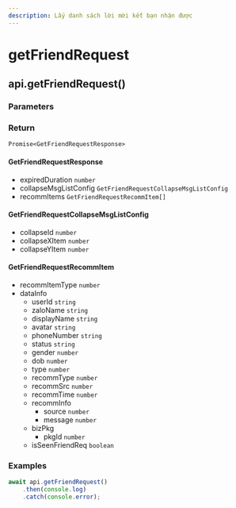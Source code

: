 ```yaml
---
description: Lấy danh sách lời mời kết bạn nhận được
---
```


# getFriendRequest

## api.getFriendRequest()

### Parameters

### Return

`Promise<GetFriendRequestResponse>`

#### GetFriendRequestResponse

* expiredDuration `number`
* collapseMsgListConfig `GetFriendRequestCollapseMsgListConfig`
* recommItems `GetFriendRequestRecommItem[]`

#### GetFriendRequestCollapseMsgListConfig

* collapseId `number`
* collapseXItem `number`
* collapseYItem `number`

#### GetFriendRequestRecommItem

* recommItemType `number`
* dataInfo
  * userId `string`
  * zaloName `string`
  * displayName `string`
  * avatar `string`
  * phoneNumber `string`
  * status `string`
  * gender `number`
  * dob `number`
  * type `number`
  * recommType `number`
  * recommSrc `number`
  * recommTime `number`
  * recommInfo
    * source `number`
    * message `number`
  * bizPkg
    * pkgId `number`
  * isSeenFriendReq `boolean`

### Examples

```javascript
await api.getFriendRequest()
    .then(console.log)
    .catch(console.error);
```
